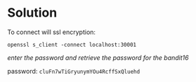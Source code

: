 # Solution

To connect will ssl encryption:

`openssl s_client -connect localhost:30001`

*enter the password and retrieve the password for the bandit16*

password: `cluFn7wTiGryunymYOu4RcffSxQluehd`